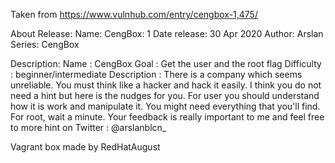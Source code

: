 Taken from https://www.vulnhub.com/entry/cengbox-1,475/ 

About Release:
    Name: CengBox: 1
    Date release: 30 Apr 2020
    Author: Arslan
    Series: CengBox

Description:
    Name : CengBox
    Goal : Get the user and the root flag
    Difficulty : beginner/intermediate
    Description : There is a company which seems unreliable. You must think like a hacker and hack it easily. I think you do not need a hint but here is the nudges for you. For user you should understand how it is work and manipulate it. You might need everything that you'll find. For root, wait a minute.
    Your feedback is really important to me and feel free to more hint on Twitter : @arslanblcn_
   
Vagrant box made by RedHatAugust
